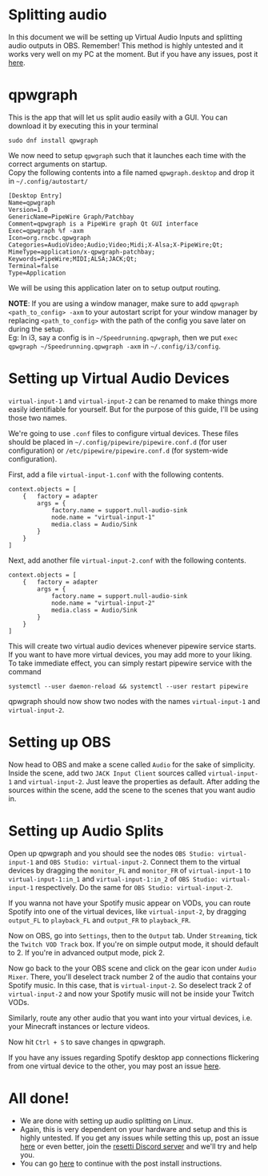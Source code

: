 # Splitting audio

In this document we will be setting up Virtual Audio Inputs and splitting audio outputs in OBS. Remember! This method is highly untested and it works very well on my PC at the moment. But if you have any issues, post it [here](https://github.com/sathya-pramodh/linux-mcsr/issues).

# qpwgraph

This is the app that will let us split audio easily with a GUI. You can download it by executing this in your terminal

```
sudo dnf install qpwgraph
```

We now need to setup `qpwgraph` such that it launches each time with the correct arguments on startup.  
Copy the following contents into a file named `qpwgraph.desktop` and drop it in `~/.config/autostart/`

```
[Desktop Entry]
Name=qpwgraph
Version=1.0
GenericName=PipeWire Graph/Patchbay
Comment=qpwgraph is a PipeWire graph Qt GUI interface
Exec=qpwgraph %f -axm
Icon=org.rncbc.qpwgraph
Categories=AudioVideo;Audio;Video;Midi;X-Alsa;X-PipeWire;Qt;
MimeType=application/x-qpwgraph-patchbay;
Keywords=PipeWire;MIDI;ALSA;JACK;Qt;
Terminal=false
Type=Application
```

We will be using this application later on to setup output routing.  

**NOTE**: If you are using a window manager, make sure to add `qpwgraph <path_to_config> -axm` to your autostart script for your window manager by replacing `<path_to_config>` with the path of the config you save later on during the setup.  
Eg: In i3, say a config is in `~/Speedrunning.qpwgraph`, then we put `exec qpwgraph ~/Speedrunning.qpwgraph -axm` in `~/.config/i3/config`.

# Setting up Virtual Audio Devices

`virtual-input-1` and `virtual-input-2` can be renamed to make things more easily identifiable for yourself. But for the purpose of this guide, I'll be using those two names.

We're going to use `.conf` files to configure virtual devices. These files should be placed in `~/.config/pipewire/pipewire.conf.d` (for user configuration) or `/etc/pipewire/pipewire.conf.d` (for system-wide configuration).

First, add a file `virtual-input-1.conf` with the following contents.
```
context.objects = [
	{	factory = adapter
		args = {
			factory.name = support.null-audio-sink
			node.name = "virtual-input-1"
			media.class = Audio/Sink
		}
	}
]
```

Next, add another file `virtual-input-2.conf` with the following contents.

```
context.objects = [
	{	factory = adapter
		args = {
			factory.name = support.null-audio-sink
			node.name = "virtual-input-2"
			media.class = Audio/Sink
		}
	}
]
```


This will create two virtual audio devices whenever pipewire service starts. If you want to have more virtual devices, you may add more to your liking. To take immediate effect, you can simply restart pipewire service with the command

```
systemctl --user daemon-reload && systemctl --user restart pipewire
```

qpwgraph should now show two nodes with the names `virtual-input-1` and `virtual-input-2`.


# Setting up OBS

Now head to OBS and make a scene called `Audio` for the sake of simplicity. Inside the scene, add two `JACK Input Client` sources called `virtual-input-1` and `virtual-input-2`. Just leave the properties as default. After adding the sources within the scene, add the scene to the scenes that you want audio in.

# Setting up Audio Splits

Open up qpwgraph and you should see the nodes `OBS Studio: virtual-input-1` and `OBS Studio: virtual-input-2`. Connect them to the virtual devices by dragging the `monitor_FL` and `monitor_FR` of `virtual-input-1` to `virtual-input-1:in_1` and `virtual-input-1:in_2` of `OBS Studio: virtual-input-1` respectively. Do the same for `OBS Studio: virtual-input-2`.

If you wanna not have your Spotify music appear on VODs, you can route Spotify into one of the virtual devices, like `virtual-input-2`, by dragging `output_FL` to `playback_FL` and `output_FR` to `playback_FR`.

Now on OBS, go into `Settings`, then to the `Output` tab. Under `Streaming`, tick the `Twitch VOD Track` box. If you're on simple output mode, it should default to 2. If you're in advanced output mode, pick 2.

Now go back to the your OBS scene and click on the gear icon under `Audio Mixer`. There, you'll deselect track number 2 of the audio that contains your Spotify music. In this case, that is `virtual-input-2`. So deselect track 2 of `virtual-input-2` and now your Spotify music will not be inside your Twitch VODs.

Similarly, route any other audio that you want into your virtual devices, i.e. your Minecraft instances or lecture videos.

Now hit `Ctrl + S` to save changes in qpwgraph.

If you have any issues regarding Spotify desktop app connections flickering from one virtual device to the other, you may post an issue [here](https://github.com/sathya-pramodh/linux-mcsr/issues).

# All done!

- We are done with setting up audio splitting on Linux.
- Again, this is very dependent on your hardware and setup and this is highly untested. If you get any issues while setting this up, post an issue [here](https://github.com/sathya-pramodh/linux-mcsr/issues) or even better, join the [resetti Discord server](https://discord.gg/g9b99fxW) and we'll try and help you.
- You can go [here](https://github.com/sathya-pramodh/linux-mcsr/blob/main/doc/post-install.md#update-cycle) to continue with the post install instructions.
